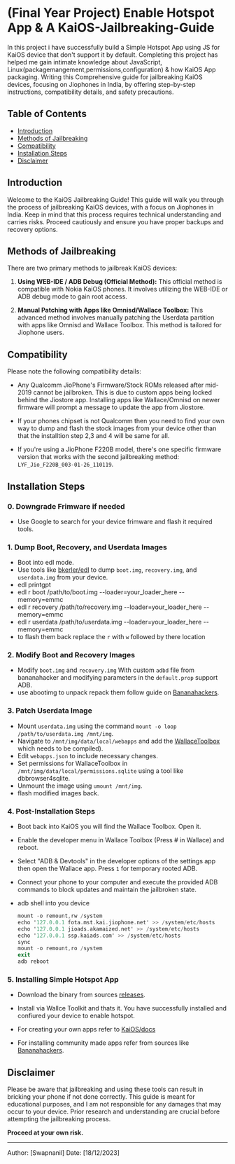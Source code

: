# (Final Year Project) Enable Hotspot App & A KaiOS-Jailbreaking-Guide 
In this project i have successfully build a Simple Hotspot App using JS for KaiOS device that don't support it by default.
Completing this project has helped me gain intimate knowledge about JavaScript, Linux(packagemangement,permissions,configuration) & how KaiOS App packaging.
Writing this Comprehensive guide for jailbreaking KaiOS devices, focusing on Jiophones in India, by offering step-by-step instructions, compatibility details, and safety precautions. 

## Table of Contents

- [Introduction](#introduction)
- [Methods of Jailbreaking](#methods-of-jailbreaking)
- [Compatibility](#compatibility)
- [Installation Steps](#installation-steps)
- [Disclaimer](#disclaimer)

## Introduction

Welcome to the KaiOS Jailbreaking Guide! This guide will walk you through the process of jailbreaking KaiOS devices, with a focus on Jiophones in India. Keep in mind that this process requires technical understanding and carries risks. Proceed cautiously and ensure you have proper backups and recovery options.

## Methods of Jailbreaking

There are two primary methods to jailbreak KaiOS devices:

1. **Using WEB-IDE / ADB Debug (Official Method):** This official method is compatible with Nokia KaiOS phones. It involves utilizing the WEB-IDE or ADB debug mode to gain root access.

2. **Manual Patching with Apps like Omnisd/Wallace Toolbox:** This advanced method involves manually patching the Userdata partition with apps like Omnisd and Wallace Toolbox. This method is tailored for Jiophone users.

## Compatibility

Please note the following compatibility details:

- Any Qualcomm JioPhone's Firmware/Stock ROMs released after mid-2019 cannot be jailbroken. This is due to custom apps being locked behind the Jiostore app. Installing apps like Wallace/Omnisd on newer firmware will prompt a message to update the app from Jiostore.
- If your phones chipset is not Qualcomm then you need to find your own way to dump and flash the stock images from your device other than that the installtion step 2,3 and 4 will be same for all.

- If you're using a JioPhone F220B model, there's one specific firmware version that works with the second jailbreaking method: `LYF_Jio_F220B_003-01-26_110119`.


## Installation Steps

### 0. Downgrade Frimware if needed 

- Use Google to search for your device frimware and flash it required tools.

### 1. Dump Boot, Recovery, and Userdata Images

- Boot into edl mode.
- Use tools like [bkerler/edl](https://github.com/bkerler/edl) to dump `boot.img`, `recovery.img`, and `userdata.img` from your device.
- edl printgpt
- edl r boot /path/to/boot.img --loader=your_loader_here --memory=emmc
- edl r recovery /path/to/recovery.img --loader=your_loader_here --memory=emmc
- edl r userdata /path/to/userdata.img --loader=your_loader_here --memory=emmc
- to flash them back replace the `r` with `w` followed by there location
  
### 2. Modify Boot and Recovery Images

- Modify `boot.img` and `recovery.img` With custom `adbd` file from bananahacker and modifying parameters in the `default.prop` support ADB.
- use abootimg to unpack repack them follow guide on [Bananahackers](https://ivan-hc.github.io/bananahackers/custom-firmware.html).

### 3. Patch Userdata Image

- Mount `userdata.img` using the command `mount -o loop /path/to/userdata.img /mnt/img`.
- Navigate to `/mnt/img/data/local/webapps` and add the [WallaceToolbox](https://gitlab.com/suborg/wallace-toolbox) which needs to be compiled).
- Edit `webapps.json` to include necessary changes.
- Set permissions for WallaceToolbox in `/mnt/img/data/local/permissions.sqlite` using a tool like dbbrowser4sqlite.
- Unmount the image using `umount /mnt/img`.
- flash modified images back.

### 4. Post-Installation Steps

- Boot back into KaiOS you will find the Wallace Toolbox. Open it.
- Enable the developer menu in Wallace Toolbox (Press # in Wallace) and reboot.

- Select "ADB & Devtools" in the developer options of the settings app then open the Wallace app. Press `1` for temporary rooted ADB.

- Connect your phone to your computer and execute the provided ADB commands to block updates and maintain the jailbroken state.

- adb shell into you device
    ~~~adb
    mount -o remount,rw /system
    echo '127.0.0.1 fota.mst.kai.jiophone.net' >> /system/etc/hosts
    echo '127.0.0.1 jioads.akamaized.net' >> /system/etc/hosts
    echo '127.0.0.1 ssp.kaiads.com' >> /system/etc/hosts
    sync
    mount -o remount,ro /system
    exit
    adb reboot
### 5. Installing Simple Hotspot App
- Download the binary from sources [releases](https://github.com/swapnanil1/KaiOS-Jailbreaking-Guide/releases).

- Install via Wallce Toolkit and thats it. You have successfully installed and confiured your device to enable hotspot.

- For creating your own apps refer to [KaiOS/docs](https://www.kaiostech.com/docs/)

- For installing community made apps refer from sources like [Bananahackers](https://github.com/bananahackers).



## Disclaimer

Please be aware that jailbreaking and using these tools can result in bricking your phone if not done correctly. This guide is meant for educational purposes, and I am not responsible for any damages that may occur to your device. Prior research and understanding are crucial before attempting the jailbreaking process.

**Proceed at your own risk.**

---
Author: [Swapnanil]
Date: [18/12/2023]

